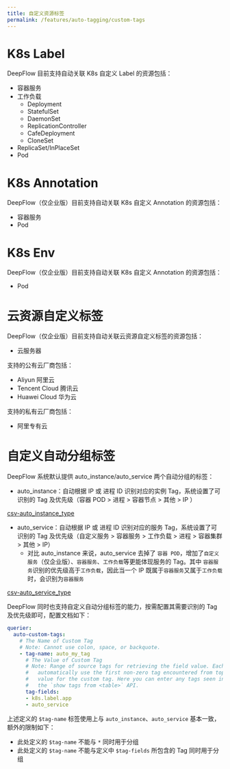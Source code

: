 ```yaml
---
title: 自定义资源标签
permalink: /features/auto-tagging/custom-tags
---
```


# K8s Label

DeepFlow 目前支持自动关联 K8s 自定义 Label 的资源包括：

- 容器服务
- 工作负载
  - Deployment
  - StatefulSet
  - DaemonSet
  - ReplicationController
  - CafeDeployment
  - CloneSet
- ReplicaSet/InPlaceSet
- Pod

# K8s Annotation

DeepFlow（仅企业版）目前支持自动关联 K8s 自定义 Annotation 的资源包括：

- 容器服务
- Pod

# K8s Env

DeepFlow（仅企业版）目前支持自动关联 K8s 自定义 Annotation 的资源包括：

- Pod

# 云资源自定义标签

DeepFlow（仅企业版）目前支持自动关联云资源自定义标签的资源包括：

- 云服务器

支持的公有云厂商包括：

- Aliyun 阿里云
- Tencent Cloud 腾讯云
- Huawei Cloud 华为云

支持的私有云厂商包括：

- 阿里专有云

# 自定义自动分组标签

DeepFlow 系统默认提供 auto_instance/auto_service 两个自动分组的标签：

- auto_instance：自动根据 IP 或 进程 ID 识别对应的实例 Tag，系统设置了可识别的 Tag 及优先级（容器 POD > 进程 > 容器节点 > 其他 > IP ）

[csv-auto_instance_type](https://raw.githubusercontent.com/deepflowio/deepflow/main/server/querier/db_descriptions/clickhouse/tag/enum/auto_instance_type.ch)

- auto_service：自动根据 IP 或 进程 ID 识别对应的服务 Tag，系统设置了可识别的 Tag 及优先级（自定义服务 > 容器服务 > 工作负载 > 进程 > 容器集群 > 其他 > IP）
  - 对比 auto_instance 来说，auto_service 去掉了 `容器 POD`，增加了`自定义服务`（仅企业版）、`容器服务`、`工作负载`等更能体现服务的 Tag。其中 `容器服务`识别的优先级高于`工作负载`，因此当一个 IP 既属于`容器服务`又属于`工作负载`时，会识别为`容器服务`

[csv-auto_service_type](https://raw.githubusercontent.com/deepflowio/deepflow/main/server/querier/db_descriptions/clickhouse/tag/enum/auto_service_type.ch)

DeepFlow 同时也支持自定义自动分组标签的能力，按需配置其需要识别的 Tag 及优先级即可，配置文档如下：

```yaml
querier:
  auto-custom-tags:
    # The Name of Custom Tag
    # Note: Cannot use colon, space, or backquote.
    - tag-name: auto_my_tag
      # The Value of Custom Tag
      # Note: Range of source tags for retrieving the field value. Each row of data will
      #   automatically use the first non-zero tag encountered from top to bottom as the
      #   value for the custom tag. Here you can enter any tags seen in the results of
      #   the `show tags from <table>` API.
      tag-fields:
      - k8s.label.app
      - auto_service
```

上述定义的 `$tag-name` 标签使用上与 `auto_instance`、`auto_service` 基本一致，额外的限制如下：

- 此处定义的 `$tag-name` 不能与 `*` 同时用于分组
- 此处定义的 `$tag-name` 不能与定义中 `$tag-fields` 所包含的 Tag 同时用于分组
